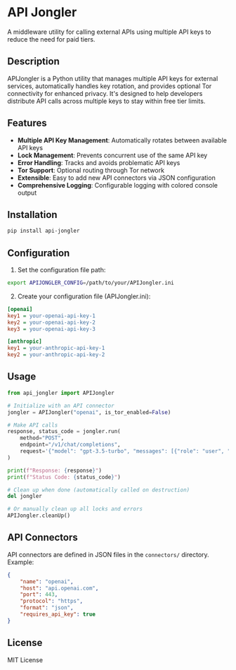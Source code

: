 # API Jongler

A middleware utility for calling external APIs using multiple API keys to reduce the need for paid tiers.

## Description

APIJongler is a Python utility that manages multiple API keys for external services, automatically handles key rotation, and provides optional Tor connectivity for enhanced privacy. It's designed to help developers distribute API calls across multiple keys to stay within free tier limits.

## Features

- **Multiple API Key Management**: Automatically rotates between available API keys
- **Lock Management**: Prevents concurrent use of the same API key
- **Error Handling**: Tracks and avoids problematic API keys
- **Tor Support**: Optional routing through Tor network
- **Extensible**: Easy to add new API connectors via JSON configuration
- **Comprehensive Logging**: Configurable logging with colored console output

## Installation

```bash
pip install api-jongler
```

## Configuration

1. Set the configuration file path:
```bash
export APIJONGLER_CONFIG=/path/to/your/APIJongler.ini
```

2. Create your configuration file (APIJongler.ini):
```ini
[openai]
key1 = your-openai-api-key-1
key2 = your-openai-api-key-2
key3 = your-openai-api-key-3

[anthropic]
key1 = your-anthropic-api-key-1
key2 = your-anthropic-api-key-2
```

## Usage

```python
from api_jongler import APIJongler

# Initialize with an API connector
jongler = APIJongler("openai", is_tor_enabled=False)

# Make API calls
response, status_code = jongler.run(
    method="POST",
    endpoint="/v1/chat/completions",
    request='{"model": "gpt-3.5-turbo", "messages": [{"role": "user", "content": "Hello!"}]}'
)

print(f"Response: {response}")
print(f"Status Code: {status_code}")

# Clean up when done (automatically called on destruction)
del jongler

# Or manually clean up all locks and errors
APIJongler.cleanUp()
```

## API Connectors

API connectors are defined in JSON files in the `connectors/` directory. Example:

```json
{
    "name": "openai",
    "host": "api.openai.com",
    "port": 443,
    "protocol": "https",
    "format": "json",
    "requires_api_key": true
}
```

## License

MIT License
